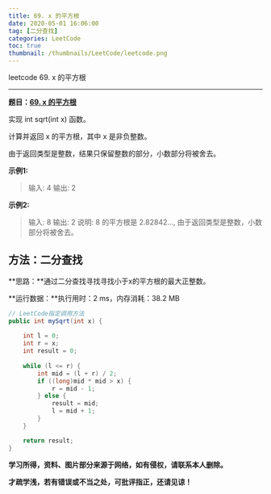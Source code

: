 ```yaml
---
title: 69. x 的平方根
date: 2020-05-01 16:06:00
tag: [二分查找]
categories: LeetCode
toc: true
thumbnail: /thumbnails/LeetCode/leetcode.png
---
```


leetcode 69. x 的平方根

<!--more-->

---

**题目：[69. x 的平方根](https://leetcode-cn.com/problems/sqrtx/)**

实现 int sqrt(int x) 函数。

计算并返回 x 的平方根，其中 x 是非负整数。

由于返回类型是整数，结果只保留整数的部分，小数部分将被舍去。

**示例1:**

> 输入: 4
> 输出: 2

**示例2:**

> 输入: 8
> 输出: 2
> 说明: 8 的平方根是 2.82842..., 由于返回类型是整数，小数部分将被舍去。

## 方法：二分查找

**思路：**通过二分查找寻找寻找小于x的平方根的最大正整数。

**运行数据：**执行用时：2 ms，内存消耗：38.2 MB

```java
// LeetCode指定调用方法
public int mySqrt(int x) {
		
    int l = 0;
    int r = x;
    int result = 0;
    
    while (l <= r) {
        int mid = (l + r) / 2;
        if ((long)mid * mid > x) {
            r = mid - 1;
        } else {
            result = mid;
            l = mid + 1;
        }
    }

    return result;
}
```

**学习所得，资料、图片部分来源于网络，如有侵权，请联系本人删除。**

**才疏学浅，若有错误或不当之处，可批评指正，还请见谅！**